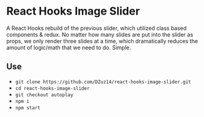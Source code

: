 # React Hooks Image Slider

A React Hooks rebuild of the previous slider, which utilized class based components & redux. No matter how many slides are put into the slider as props, we only render three slides at a time, which dramatically reduces the amount of logic/math that we need to do. Simple.

## Use

- `git clone https://github.com/DZuz14/react-hooks-image-slider.git`
- `cd react-hooks-image-slider`
- `git checkout autoplay`
- `npm i`
- `npm start`
